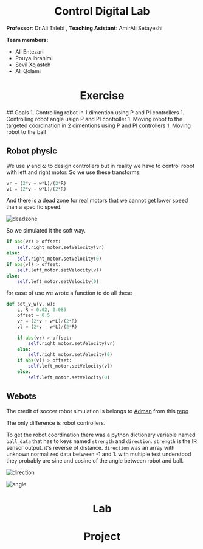 <h1 align="center">Control Digital Lab</h1>

**Professor**: Dr.Ali Talebi
, **Teaching Asistant**: AmirAli Setayeshi

**Team members:**
* Ali Entezari
* Pouya Ibrahimi
* Sevil Xojasteh
* Ali Qolami

<h1 align="center">Exercise</h1>
## Goals
1. Controlling robot in 1 dimention using P and PI controllers
1. Controlling robot angle usign P and PI controller
1. Moving robot to the targeted coordination in 2 dimentions using P and PI controllers
1. Moving robot to the ball

## Robot physic
We use ***v*** and ***ω*** to design controllers but in reality we have to control robot with left and right motor. So we use these transforms:
```python
vr = (2*v + w*L)/(2*R)
vl = (2*v - w*L)/(2*R)
```
And there is a dead zone for real motors that we cannot get lower speed than a specific speed.

![deadzone](https://user-images.githubusercontent.com/73688480/176275301-b74b5ea7-67c3-420d-9e61-61b63bce8a50.jpg)

So we simulated it the soft way.
```python
if abs(vr) > offset:
    self.right_motor.setVelocity(vr)
else:
    self.right_motor.setVelocity(0)
if abs(vl) > offset:
    self.left_motor.setVelocity(vl)
else:
    self.left_motor.setVelocity(0)
```
for ease of use we wrote a function to do all these

```python
def set_v_w(v, w):
    L, R = 0.02, 0.085
    offset = 0.5
    vr = (2*v + w*L)/(2*R)
    vl = (2*v - w*L)/(2*R)

    if abs(vr) > offset:
        self.right_motor.setVelocity(vr)
    else:
        self.right_motor.setVelocity(0)
    if abs(vl) > offset:
        self.left_motor.setVelocity(vl)
    else:
        self.left_motor.setVelocity(0)
```
## Webots
The credit of soccer robot simulation is belongs to [Adman](https://github.com/Adman) from this [repo](https://github.com/RoboCupJuniorTC/rcj-soccersim)

The only difference is robot controllers.

To get the robot coordination there was a python dictionary variable named `ball_data` that has to keys named `strength` and `direction`. `strength` is the IR sensor output. it's reverse of distance. `direction` was an array with unknown normalized data between -1 and 1. with multiple test understood they probably are sine and cosine of the angle between robot and ball.

![direction](https://user-images.githubusercontent.com/73688480/176278617-12e9b9ad-635a-4804-9b9c-f599d2af70fa.PNG)

![angle](https://user-images.githubusercontent.com/73688480/176278635-87ebfc9b-1c23-4ea3-be1d-de0f2fcd465d.png)

<h1 align="center">Lab</h1>
<h1 align="center">Project</h1>
